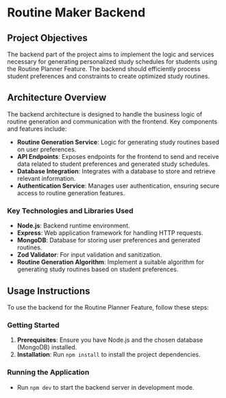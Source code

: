 # Routine Maker Backend

## Project Objectives

The backend part of the project aims to implement the logic and services necessary for generating personalized study schedules for students using the Routine Planner Feature. The backend should efficiently process student preferences and constraints to create optimized study routines.

## Architecture Overview

The backend architecture is designed to handle the business logic of routine generation and communication with the frontend. Key components and features include:

- **Routine Generation Service**: Logic for generating study routines based on user preferences.
- **API Endpoints**: Exposes endpoints for the frontend to send and receive data related to student preferences and generated study schedules.
- **Database Integration**: Integrates with a database to store and retrieve relevant information.
- **Authentication Service**: Manages user authentication, ensuring secure access to routine generation features.

### Key Technologies and Libraries Used

- **Node.js**: Backend runtime environment.
- **Express**: Web application framework for handling HTTP requests.
- **MongoDB**: Database for storing user preferences and generated routines.
- **Zod Validator**: For input validation and sanitization.
- **Routine Generation Algorithm**: Implement a suitable algorithm for generating study routines based on student preferences.

## Usage Instructions

To use the backend for the Routine Planner Feature, follow these steps:

### Getting Started

1. **Prerequisites**: Ensure you have Node.js and the chosen database (MongoDB) installed.
2. **Installation**: Run `npm install` to install the project dependencies.

### Running the Application

- Run `npm dev` to start the backend server in development mode.
